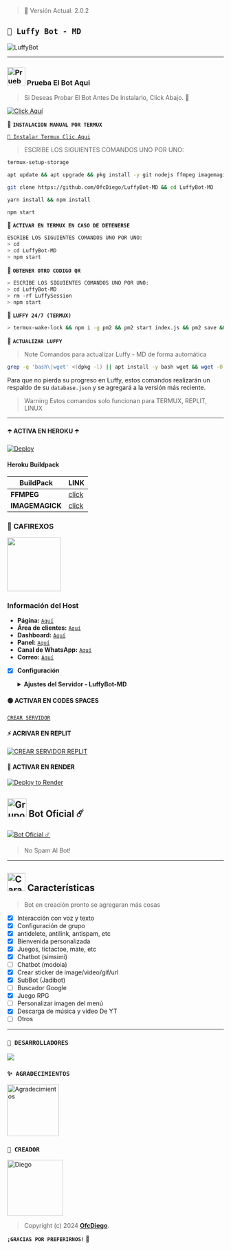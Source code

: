 > 🚩 Versión Actual: 2.0.2

## **`🍟 Luffy Bot - MD`**

![LuffyBot](https://telegra.ph/file/a7a9798496639ce074237.jpg)

---

### <img src="https://i.pinimg.com/originals/19/80/6e/19806e91932e6054965fc83b85241270.gif" alt="Prueba El Bot Aqui" width="42" height="42"> Prueba El Bot Aqui

> Si Deseas Probar El Bot Antes De Instalarlo, Click Abajo. 🍟

[![Click Aquí](https://img.shields.io/badge/Grupo-Luffy-25D366?style=for-the-badge&logo=whatsapp&logoColor=white)](https://chat.whatsapp.com/Em1J2VaglHc1fe26YtBDCS)

🍟 **`INSTALACION MANUAL POR TERMUX`**

[`🚩 Instalar Termux Clic Aqui`](https://www.mediafire.com/file/3hsvi3xkpq3a64o/termux_118.apk/file)

> ESCRIBE LOS SIGUIENTES COMANDOS UNO POR UNO:

```bash
termux-setup-storage
```
```bash
apt update && apt upgrade && pkg install -y git nodejs ffmpeg imagemagick yarn
```
```bash
git clone https://github.com/OfcDiego/LuffyBot-MD && cd LuffyBot-MD
```
```bash
yarn install && npm install
```
```bash
npm start
```

🍟 **`ACTIVAR EN TERMUX EN CASO DE DETENERSE`**
```bash
ESCRIBE LOS SIGUIENTES COMANDOS UNO POR UNO:
> cd 
> cd LuffyBot-MD
> npm start
```

🚩 **`OBTENER OTRO CODIGO QR`**
```bash
> ESCRIBE LOS SIGUIENTES COMANDOS UNO POR UNO:
> cd LuffyBot-MD
> rm -rf LuffySession
> npm start
```

🍟 **`LUFFY 24/7 (TERMUX)`**
```bash
> termux-wake-lock && npm i -g pm2 && pm2 start index.js && pm2 save && pm2 logs 
```

🚩 **`ACTUALIZAR LUFFY`**
> Note Comandos para actualizar Luffy - MD de forma automática
```bash
grep -q 'bash\|wget' <(dpkg -l) || apt install -y bash wget && wget -O - https://raw.githubusercontent.com/OfcDiego/LuffyBot-MD/master/update.sh | bash
```
Para que no pierda su progreso en Luffy, estos comandos realizarán un respaldo de su `database.json` y se agregará a la versión más reciente.

> Warning Estos comandos solo funcionan para TERMUX, REPLIT, LINUX

---

#### ☂️ ACTIVA EN HEROKU ☂️
[![Deploy](https://www.herokucdn.com/deploy/button.svg)](https://heroku.com/deploy?template=https://github.com/OfcDiego/LuffyBot-MD)

#### Heroku Buildpack
| BuildPack | LINK |
|--------|--------|
| **FFMPEG** |[click](https://github.com/jonathanong/heroku-buildpack-ffmpeg-latest) |
| **IMAGEMAGICK** | [click](https://github.com/DuckyTeam/heroku-buildpack-imagemagick) |



### 🔵 CAFIREXOS 
<a href="https://www.cafirexos.com"><img src="https://cdn.cafirexos.com/logos%2Flogo_cfros_2000x2000.png" height="125px"></a>
### Información del Host

- **Página:** [`Aquí`](https://www.cafirexos.com)
- **Área de clientes:** [`Aquí`](https://clientes.cafirexos.com)
- **Dashboard:** [`Aquí`](https://dashboard.cafirexos.com)
- **Panel:** [`Aquí`](https://panel.cafirexos.com/)
- **Canal de WhatsApp:** [`Aquí`](https://whatsapp.com/channel/0029VaFVSkRCMY0KFmCMDX2q)
- **Correo:** [`Aquí`](mailto:contacto@cafirexos.com)

- [x] **Configuración** <details><summary>**Ajustes del Servidor - LuffyBot-MD**</summary><img src="https://telegra.ph/file/530fc69bd5c105e96642e.jpg"></details>



#### 🟢 ACTIVAR EN CODES SPACES 
[`CREAR SERVIDOR`](https://github.com/codespaces/new?skip_quickstart=true&machine=basicLinux32gb&repo=OfcDiego/LuffyBot-MD&ref=main&geo=UsEast)



#### ⚡ ACRIVAR EN REPLIT
[![`CREAR SERVIDOR REPLIT`](https://repl.it/badge/github/OfcDiego/LuffyBot-MD)](https://repl.it/github/OfcDiego/LuffyBot-MD)



#### 🤍 ACTIVAR EN RENDER
[![Deploy to Render](https://render.com/images/deploy-to-render-button.svg)](https://dashboard.render.com/blueprint/new?repo=https%3A%2F%2Fgithub.com%2OfcDiego%LuffyBot-MD) 



## <img src="https://static.wikia.nocookie.net/nyancat/images/d/d3/Nyan-cat.gif/revision/latest/scale-to-width-down/400?cb=20131231222500&path-prefix=es" alt="Grupo" width="45" height="43"> Bot Oficial ☄️

<a href="https://wa.me/573218138672?text=!menu"><img alt="Bot Oficial ☄️" src="https://img.shields.io/badge/Bot - Oficial-00FFFF?style=for-the-badge&logo=whatsapp&logoColor=white"/></a>

> No Spam Al Bot!

---

## <img src="https://i.pinimg.com/originals/73/69/6e/73696e022df7cd5cb3d999c6875361dd.gif" alt="Características" width="42" height="42"> Características

> Bot en creación pronto se agregaran más cosas 

- [x] Interacción con voz y texto
- [x] Configuración de grupo
- [x] antidelete, antilink, antispam, etc
- [x] Bienvenida personalizada
- [x] Juegos, tictactoe, mate, etc
- [x] Chatbot (simsimi)
- [ ] Chatbot (modoia)
- [x] Crear sticker de image/video/gif/url
- [x] SubBot (Jadibot)
- [ ] Buscador Google
- [x] Juego RPG
- [ ] Personalizar imagen del menú
- [x] Descarga de música y video De YT
- [ ] Otros

--- 

### `🚩 DESARROLLADORES`
<a href="https://github.com/OfcDiego/LuffyBot-MD/graphs/contributors">
<img src="https://contrib.rocks/image?repo=OfcDiego/LuffyBot-MD" /> 
</a>

### `✨️ AGRADECIMIENTOS`
<a
href="https://github.com/BrunoSobrino"><img src="https://github.com/BrunoSobrino.png" width="120" height="120" alt="Agradecimientos"/></a>

### `🍟 CREADOR`
<a
href="https://github.com/OfcDiego"><img src="https://github.com/OfcDiego.png" width="130" height="130" alt="Diego"/></a>

> Copyright (c) 2024 **[OfcDiego](https://github.com/OfcDiego/LuffyBot-MD)**.

**`¡GRACIAS POR PREFERIRNOS!` 🍟**
